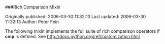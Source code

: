 ###Rich Comparison Mixin

Originally published: 2006-03-30 11:32:13
Last updated: 2006-03-30 11:32:13
Author: Peter Fein

The following mixin implements the full suite of rich comparison operators if __cmp__ is defined.  See http://docs.python.org/ref/customization.html